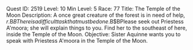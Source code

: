 Quest ID: 2519
Level: 10
Min Level: 5
Race: 77
Title: The Temple of the Moon
Description: A once great creature of the forest is in need of help, $r.$B$BThere is a difficult task that must be done.$B$BPlease seek out Priestess A'moora; she will explain things to you. Find her to the southeast of here, inside the Temple of the Moon.
Objective: Sister Aquinne wants you to speak with Priestess A'moora in the Temple of the Moon.
